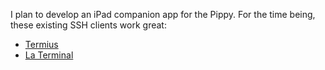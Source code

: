 I plan to develop an iPad companion app for the Pippy. For the time being, these existing SSH clients work great:

- [Termius](https://termius.com/free-ssh-client-for-ipad)
- [La Terminal](https://apps.apple.com/us/app/la-terminal-ssh-client/id1629902861)
